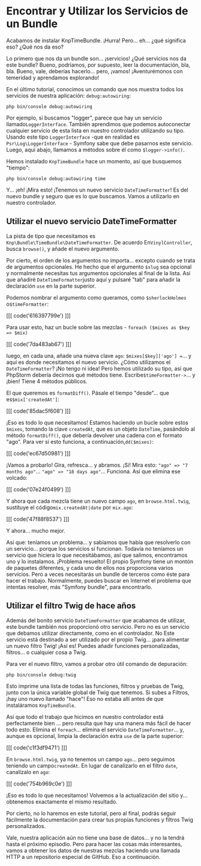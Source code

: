 # Encontrar y Utilizar los Servicios de un Bundle

Acabamos de instalar KnpTimeBundle. ¡Hurra! Pero... eh... ¿qué significa eso? ¿Qué nos da eso?

Lo primero que nos da un bundle son... ¡servicios! ¿Qué servicios nos da este bundle? Bueno, podríamos, por supuesto, leer la documentación, bla, bla. Bueno, vale, deberías hacerlo... pero, ¡vamos! ¡Aventurémonos con temeridad y aprendamos explorando!

En el último tutorial, conocimos un comando que nos muestra todos los servicios de nuestra aplicación: `debug:autowiring`:

```terminal-silent
php bin/console debug:autowiring
```

Por ejemplo, si buscamos "logger", parece que hay un servicio llamado`LoggerInterface`. También aprendimos que podemos autoconectar cualquier servicio de esta lista en nuestro controlador utilizando su tipo. Usando este tipo `LoggerInterface` -que en realidad es `Psr\Log\LoggerInterface` - Symfony sabe que debe pasarnos este servicio. Luego, aquí abajo, llamamos a métodos sobre él como `$logger->info()`.

Hemos instalado `KnpTimeBundle` hace un momento, así que busquemos "tiempo":

```terminal-silent
php bin/console debug:autowiring time
```

Y... ¡eh! ¡Mira esto! ¡Tenemos un nuevo servicio `DateTimeFormatter`! Es del nuevo bundle y seguro que es lo que buscamos. Vamos a utilizarlo en nuestro controlador.

## Utilizar el nuevo servicio DateTimeFormatter

La pista de tipo que necesitamos es `Knp\Bundle\TimeBundle\DateTimeFormatter`. De acuerdo En`VinylController`, busca `browse()`, y añade el nuevo argumento.

Por cierto, el orden de los argumentos no importa... excepto cuando se trata de argumentos opcionales. He hecho que el argumento `$slug` sea opcional y normalmente necesitas tus argumentos opcionales al final de la lista. Así que añadiré `DateTimeFormatter`justo aquí y pulsaré "tab" para añadir la declaración `use` en la parte superior.

Podemos nombrar el argumento como queramos, como `$sherlockHolmes` o`$timeFormatter`:

[[[ code('616397799e') ]]]

Para usar esto, haz un bucle sobre las mezclas - `foreach ($mixes as $key => $mix)`

[[[ code('7da483ab67') ]]]

luego, en cada una, añade una nueva clave `ago`: `$mixes[$key]['ago'] =`... y aquí es donde necesitamos el nuevo servicio. ¿Cómo utilizamos el `DateTimeFormatter`? ¡No tengo ni idea! Pero hemos utilizado su tipo, así que PhpStorm debería decirnos qué métodos tiene. Escribe`$timeFormatter->`... y ¡bien! Tiene 4 métodos públicos.

El que queremos es `formatDiff()`. Pásale el tiempo "desde"... que es`$mix['createdAt']`:

[[[ code('85dac5f608') ]]]

¡Eso es todo lo que necesitamos! Estamos haciendo un bucle sobre estos `$mixes`, tomando la clave `createdAt`, que es un objeto `DateTime`, pasándolo al método `formatDiff()`, que debería devolver una cadena con el formato "ago". Para ver si esto funciona, a continuación,`dd($mixes)`:

[[[ code('ec67d50981') ]]]

¡Vamos a probarlo! Gira, refresca... y abramos. ¡Sí! Mira esto: `"ago"
=> "7 months ago"`... `"ago" => "18 days ago"`... Funciona. Así que elimina ese volcado:

[[[ code('07e24f0499') ]]]

Y ahora que cada mezcla tiene un nuevo campo `ago`, en `browse.html.twig`, sustituye el código`mix.createdAt|date` por `mix.ago`:

[[[ code('47f88f8537') ]]]

Y ahora... mucho mejor.

Así que: teníamos un problema... y sabíamos que había que resolverlo con un servicio... porque los servicios sí funcionan. Todavía no teníamos un servicio que hiciera lo que necesitábamos, así que salimos, encontramos uno y lo instalamos. ¡Problema resuelto! El propio Symfony tiene un montón de paquetes diferentes, y cada uno de ellos nos proporciona varios servicios. Pero a veces necesitarás un bundle de terceros como éste para hacer el trabajo. Normalmente, puedes buscar en Internet el problema que intentas resolver, más "Symfony bundle", para encontrarlo.

## Utilizar el filtro Twig de hace años

Además del bonito servicio `DateTimeFormatter` que acabamos de utilizar, este bundle también nos proporcionó otro servicio. Pero no es un servicio que debamos utilizar directamente, como en el controlador. No Este servicio está destinado a ser utilizado por el propio Twig... ¡para alimentar un nuevo filtro Twig! ¡Así es! Puedes añadir funciones personalizadas, filtros... o cualquier cosa a Twig.

Para ver el nuevo filtro, vamos a probar otro útil comando de depuración:

```terminal
php bin/console debug:twig
```

Esto imprime una lista de todas las funciones, filtros y pruebas de Twig, junto con la única variable global de Twig que tenemos. Si subes a Filtros, ¡hay uno nuevo llamado "hace"! Eso no estaba allí antes de que instaláramos `KnpTimeBundle`.

Así que todo el trabajo que hicimos en nuestro controlador está perfectamente bien ... pero resulta que hay una manera más fácil de hacer todo esto. Elimina el `foreach`... elimina el servicio `DateTimeFormatter`... y, aunque es opcional, limpia la declaración extra `use` de la parte superior:

[[[ code('c1f3df9471') ]]]

En `browse.html.twig`, ya no tenemos un campo `ago`... pero seguimos teniendo un campo`createdAt`. En lugar de canalizarlo en el filtro `date`, canalízalo en `ago`:

[[[ code('754b969c0e') ]]]

¡Eso es todo lo que necesitamos! Volvemos a la actualización del sitio y... obtenemos exactamente el mismo resultado.

Por cierto, no lo haremos en este tutorial, pero al final, podrás seguir fácilmente la documentación para crear tus propias funciones y filtros Twig personalizados.

Vale, nuestra aplicación aún no tiene una base de datos... y no la tendrá hasta el próximo episodio. Pero para hacer las cosas más interesantes, vamos a obtener los datos de nuestras mezclas haciendo una llamada HTTP a un repositorio especial de GitHub. Eso a continuación.